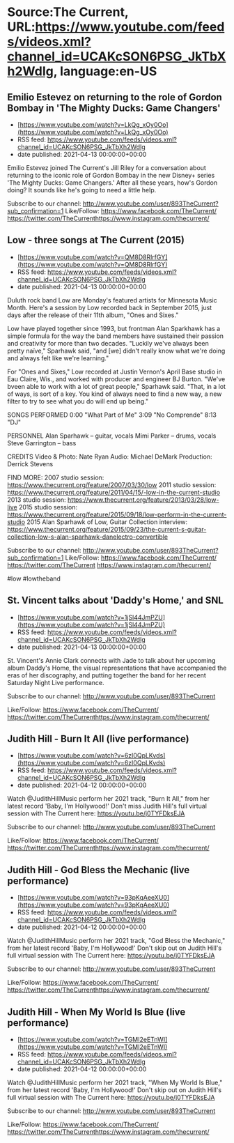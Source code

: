 # Source:The Current, URL:https://www.youtube.com/feeds/videos.xml?channel_id=UCAKcSON6PSG_JkTbXh2WdIg, language:en-US

## Emilio Estevez on returning to the role of Gordon Bombay in 'The Mighty Ducks: Game Changers'
 - [https://www.youtube.com/watch?v=LkQg_xOy0Oo](https://www.youtube.com/watch?v=LkQg_xOy0Oo)
 - RSS feed: https://www.youtube.com/feeds/videos.xml?channel_id=UCAKcSON6PSG_JkTbXh2WdIg
 - date published: 2021-04-13 00:00:00+00:00

Emilio Estevez joined The Current's Jill Riley for a conversation about returning to the iconic role of Gordon Bombay in the new Disney+ series 'The Mighty Ducks: Game Changers.' After all these years, how's Gordon doing? It sounds like he's going to need a little help.

Subscribe to our channel:
http://www.youtube.com/user/893TheCurrent?sub_confirmation=1
Like/Follow:
https://www.facebook.com/TheCurrent/​
https://twitter.com/TheCurrent​
https://www.instagram.com/thecurrent/

## Low - three songs at The Current (2015)
 - [https://www.youtube.com/watch?v=QM8D8RlrfGY](https://www.youtube.com/watch?v=QM8D8RlrfGY)
 - RSS feed: https://www.youtube.com/feeds/videos.xml?channel_id=UCAKcSON6PSG_JkTbXh2WdIg
 - date published: 2021-04-13 00:00:00+00:00

Duluth rock band Low are Monday's featured artists for Minnesota Music Month. Here's a session by Low recorded back in September 2015, just days after the release of their 11th album, "Ones and Sixes."

Low have played together since 1993, but frontman Alan Sparkhawk has a simple formula for the way the band members have sustained their passion and creativity for more than two decades. "Luckily we've always been pretty naïve," Sparhawk said, "and [we] didn't really know what we're doing and always felt like we're learning."

For "Ones and Sixes," Low recorded at Justin Vernon's April Base studio in Eau Claire, Wis., and worked with producer and engineer BJ Burton. "We've bveen able to work with a lot of great people," Sparhawk said. "That, in a lot of ways, is sort of a key. You kind of always need to find a new way, a new filter to try to see what you do will end up being."

SONGS PERFORMED
0:00 "What Part of Me"
3:09 "No Comprende"
8:13 "DJ"

PERSONNEL
Alan Sparhawk – guitar, vocals
Mimi Parker – drums, vocals
Steve Garrington – bass

CREDITS
Video & Photo: Nate Ryan
Audio: Michael DeMark
Production: Derrick Stevens

FIND MORE:
2007 studio session: https://www.thecurrent.org/feature/2007/03/30/low
2011 studio session:
https://www.thecurrent.org/feature/2011/04/15/-low-in-the-current-studio
2013 studio session:
https://www.thecurrent.org/feature/2013/03/28/low-live
2015 studio session:
https://www.thecurrent.org/feature/2015/09/18/low-perform-in-the-current-studio
2015 Alan Sparhawk of Low, Guitar Collection interview:
https://www.thecurrent.org/feature/2015/09/23/the-current-s-guitar-collection-low-s-alan-sparhawk-danelectro-convertible


Subscribe to our channel:
http://www.youtube.com/user/893TheCurrent?sub_confirmation=1
Like/Follow:
https://www.facebook.com/TheCurrent/
https://twitter.com/TheCurrent
https://www.instagram.com/thecurrent/

#low #lowtheband

## St. Vincent talks about 'Daddy's Home,' and SNL
 - [https://www.youtube.com/watch?v=1jSl44JmPZU](https://www.youtube.com/watch?v=1jSl44JmPZU)
 - RSS feed: https://www.youtube.com/feeds/videos.xml?channel_id=UCAKcSON6PSG_JkTbXh2WdIg
 - date published: 2021-04-13 00:00:00+00:00

St. Vincent's Annie Clark connects with Jade to talk about her upcoming album Daddy's Home, the visual representations that have accompanied the eras of her discography, and putting together the band for her recent Saturday Night Live performance.

Subscribe to our channel:
http://www.youtube.com/user/893TheCurrent

Like/Follow:
https://www.facebook.com/TheCurrent/​​
https://twitter.com/TheCurrent​​
https://www.instagram.com/thecurrent/

## Judith Hill - Burn It All (live performance)
 - [https://www.youtube.com/watch?v=6zI0QpLKvds](https://www.youtube.com/watch?v=6zI0QpLKvds)
 - RSS feed: https://www.youtube.com/feeds/videos.xml?channel_id=UCAKcSON6PSG_JkTbXh2WdIg
 - date published: 2021-04-12 00:00:00+00:00

Watch @JudithHillMusic perform her 2021 track, "Burn It All," from her latest record 'Baby, I'm Hollywood!' Don't miss Judith Hill's full virtual session with The Current here: https://youtu.be/j0TYFDksEJA

Subscribe to our channel:
http://www.youtube.com/user/893TheCurrent

Like/Follow:
https://www.facebook.com/TheCurrent/​​
https://twitter.com/TheCurrent​​
https://www.instagram.com/thecurrent/

## Judith Hill - God Bless the Mechanic (live performance)
 - [https://www.youtube.com/watch?v=93pKqAeeXU0](https://www.youtube.com/watch?v=93pKqAeeXU0)
 - RSS feed: https://www.youtube.com/feeds/videos.xml?channel_id=UCAKcSON6PSG_JkTbXh2WdIg
 - date published: 2021-04-12 00:00:00+00:00

Watch @JudithHillMusic perform her 2021 track, "God Bless the Mechanic," from her latest record 'Baby, I'm Hollywood!' Don't skip out on Judith Hill's full virtual session with The Current here: https://youtu.be/j0TYFDksEJA

Subscribe to our channel:
http://www.youtube.com/user/893TheCurrent

Like/Follow:
https://www.facebook.com/TheCurrent/​​
https://twitter.com/TheCurrent​​
https://www.instagram.com/thecurrent/

## Judith Hill - When My World Is Blue (live performance)
 - [https://www.youtube.com/watch?v=TGMI2eETnWI](https://www.youtube.com/watch?v=TGMI2eETnWI)
 - RSS feed: https://www.youtube.com/feeds/videos.xml?channel_id=UCAKcSON6PSG_JkTbXh2WdIg
 - date published: 2021-04-12 00:00:00+00:00

Watch @JudithHillMusic perform her 2021 track, "When My World Is Blue," from her latest record 'Baby, I'm Hollywood!' Don't skip out on Judith Hill's full virtual session with The Current here: https://youtu.be/j0TYFDksEJA

Subscribe to our channel:
http://www.youtube.com/user/893TheCurrent

Like/Follow:
https://www.facebook.com/TheCurrent/​​
https://twitter.com/TheCurrent​​
https://www.instagram.com/thecurrent/

